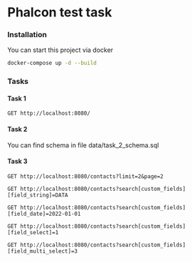 # Phalcon test task

### Installation

You can start this project via docker

```bash
docker-compose up -d --build
```

### Tasks

#### Task 1

```
GET http://localhost:8080/
```

#### Task 2
You can find schema in file data/task_2_schema.sql

#### Task 3
```
GET http://localhost:8080/contacts?limit=2&page=2

GET http://localhost:8080/contacts?search[custom_fields][field_string]=DATA

GET http://localhost:8080/contacts?search[custom_fields][field_date]=2022-01-01

GET http://localhost:8080/contacts?search[custom_fields][field_select]=1

GET http://localhost:8080/contacts?search[custom_fields][field_multi_select]=3
```
